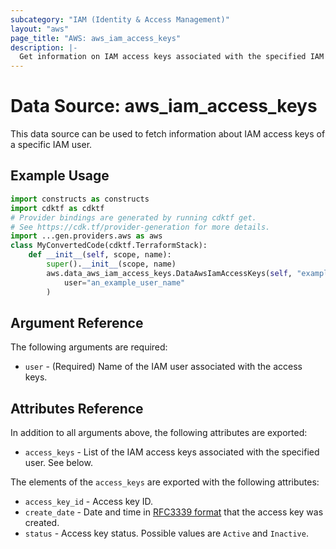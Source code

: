```yaml
---
subcategory: "IAM (Identity & Access Management)"
layout: "aws"
page_title: "AWS: aws_iam_access_keys"
description: |-
  Get information on IAM access keys associated with the specified IAM user.
---
```


# Data Source: aws_iam_access_keys

This data source can be used to fetch information about IAM access keys of a
specific IAM user.

## Example Usage

```python
import constructs as constructs
import cdktf as cdktf
# Provider bindings are generated by running cdktf get.
# See https://cdk.tf/provider-generation for more details.
import ...gen.providers.aws as aws
class MyConvertedCode(cdktf.TerraformStack):
    def __init__(self, scope, name):
        super().__init__(scope, name)
        aws.data_aws_iam_access_keys.DataAwsIamAccessKeys(self, "example",
            user="an_example_user_name"
        )
```

## Argument Reference

The following arguments are required:

* `user` - (Required) Name of the IAM user associated with the access keys.

## Attributes Reference

In addition to all arguments above, the following attributes are exported:

* `access_keys` - List of the IAM access keys associated with the specified user. See below.

The elements of the `access_keys` are exported with the following attributes:

* `access_key_id` - Access key ID.
* `create_date` - Date and time in [RFC3339 format](https://tools.ietf.org/html/rfc3339#section-5.8) that the access key was created.
* `status` - Access key status. Possible values are `Active` and `Inactive`.

<!-- cache-key: cdktf-0.17.0-pre.15 input-e6952cbc23c073c3dd24636ab63fcc8ecaeb4a6dadf1e712f3cad719dde882fd -->